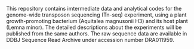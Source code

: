 This repository contains imtermediate data and analytical codes for the genome-wide transposon sequencing (Tn-seq) experiment, using a plant growth-promoting bacterium (Aquitalea magnusonii H3) and its host plant (Lemna minor). The detailed descriptions about the experiments will be published from the same authors. The raw sequence data are available in DDBJ Sequence Read Archive under accession number DRA011959. 
